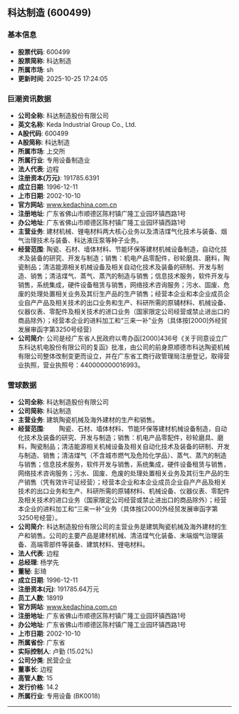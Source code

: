 ## 科达制造 (600499)

### 基本信息

- **股票代码**: 600499
- **股票简称**: 科达制造
- **所属市场**: sh
- **更新时间**: 2025-10-25 17:24:05

### 巨潮资讯数据

- **公司全称**: 科达制造股份有限公司
- **英文名称**: Keda Industrial Group Co., Ltd.
- **A股代码**: 600499
- **A股简称**: 科达制造
- **所属市场**: 上交所
- **所属行业**: 专用设备制造业
- **法人代表**: 边程
- **注册资本(万元)**: 191785.6391
- **成立日期**: 1996-12-11
- **上市日期**: 2002-10-10
- **官方网站**: www.kedachina.com.cn
- **注册地址**: 广东省佛山市顺德区陈村镇广隆工业园环镇西路1号
- **办公地址**: 广东省佛山市顺德区陈村镇广隆工业园环镇西路1号
- **主营业务**: 建材机械、锂电材料两大核心业务以及清洁煤气化技术与装备、烟气治理技术与装备、科达液压泵等种子业务。
- **经营范围**: 陶瓷、石材、墙体材料、节能环保等建材机械设备制造，自动化技术及装备的研究、开发与制造；销售：机电产品零配件，砂轮磨具、磨料，陶瓷制品；清洁能源相关机械设备及相关自动化技术及装备的研制、开发与制造、销售；清洁煤气、蒸气、蒸汽的制造与销售；信息技术服务，软件开发与销售，系统集成，硬件设备租赁与销售，网络技术咨询服务；污水、固废、危废的处理处置相关业务及其衍生产品的生产销售；经营本企业和本企业成员企业自产产品及相关技术的出口业务和生产、科研所需的原辅材料、机械设备、仪器仪表、零配件及相关技术的进口业务（国家限定公司经营或禁止进出口的商品除外）；经营本企业的进料加工和“三来一补”业务（具体按[2000]外经贸发展审函字第3250号经营）
- **公司简介**: 公司是经广东省人民政府以粤办函[2000]436号《关于同意设立广东科达机电股份有限公司的复函》批准，由公司的前身原顺德市科达陶瓷机械有限公司整体改制变更而设立，并在广东省工商行政管理局注册登记，取得营业执照，营业执照号：440000000016993。

### 雪球数据

- **公司全称**: 科达制造股份有限公司
- **公司简称**: 科达制造
- **主营业务**: 建筑陶瓷机械及海外建材的生产和销售。
- **经营范围**: 　　陶瓷、石材、墙体材料、节能环保等建材机械设备制造，自动化技术及装备的研究、开发与制造；销售：机电产品零配件，砂轮磨具、磨料，陶瓷制品；清洁能源相关机械设备及相关自动化技术及装备的研制、开发与制造、销售；清洁煤气（不含城市燃气及危险化学品）、蒸气、蒸汽的制造与销售；信息技术服务，软件开发与销售，系统集成，硬件设备租赁与销售，网络技术咨询服务；污水、固废、危废的处理处置相关业务及其衍生产品的生产销售（凭有效许可证经营）；经营本企业和本企业成员企业自产产品及相关技术的出口业务和生产、科研所需的原辅材料、机械设备、仪器仪表、零配件及相关技术的进口业务（国家限定公司经营或禁止进出口的商品除外）；经营本企业的进料加工和“三来一补”业务（具体按[2000]外经贸发展审函字第3250号经营）。
- **公司简介**: 科达制造股份有限公司的主营业务是建筑陶瓷机械及海外建材的生产和销售。公司的主要产品是建材机械、清洁煤气化装备、末端烟气治理装备、高端零部件等装备、建筑材料、锂电材料。
- **法人代表**: 边程
- **总经理**: 杨学先
- **董秘**: 彭琦
- **成立日期**: 1996-12-11
- **注册资本(元)**: 191785.64万元
- **员工人数**: 18919
- **官方网站**: www.kedachina.com.cn
- **注册地址**: 广东省佛山市顺德区陈村镇广隆工业园环镇西路1号
- **办公地址**: 广东省佛山市顺德区陈村镇广隆工业园环镇西路1号
- **上市日期**: 2002-10-10
- **所属省份**: 广东省
- **实际控制人**: 卢勤 (15.02%)
- **公司分类**: 民营企业
- **董事长**: 边程
- **高管人数**: 15
- **发行价格**: 14.2
- **所属行业**: 专用设备 (BK0018)

---